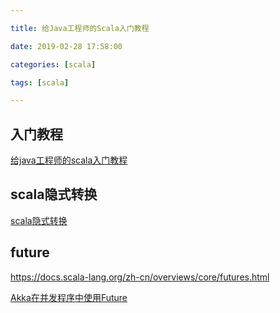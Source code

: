 ```yaml
---

title: 给Java工程师的Scala入门教程

date: 2019-02-28 17:58:00

categories: [scala]

tags: [scala]

---
```






<!--more-->


## 入门教程
[给java工程师的scala入门教程](https://docs.scala-lang.org/zh-cn/tutorials/scala-for-java-programmers.html)

## scala隐式转换

[scala隐式转换](https://fangjian0423.github.io/2015/12/20/scala-implicit/)

## future 

https://docs.scala-lang.org/zh-cn/overviews/core/futures.html

[Akka在并发程序中使用Future](https://www.jianshu.com/p/f858d31877c3)

